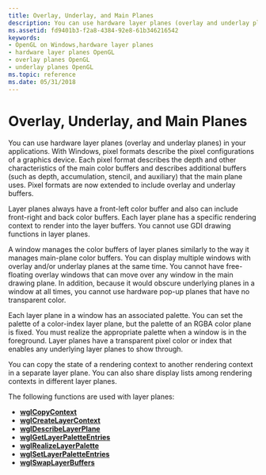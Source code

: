 ```yaml
---
title: Overlay, Underlay, and Main Planes
description: You can use hardware layer planes (overlay and underlay planes) in your applications.
ms.assetid: fd9401b3-f2a8-4384-92e8-61b346216542
keywords:
- OpenGL on Windows,hardware layer planes
- hardware layer planes OpenGL
- overlay planes OpenGL
- underlay planes OpenGL
ms.topic: reference
ms.date: 05/31/2018
---
```


# Overlay, Underlay, and Main Planes

You can use hardware layer planes (overlay and underlay planes) in your applications. With Windows, pixel formats describe the pixel configurations of a graphics device. Each pixel format describes the depth and other characteristics of the main color buffers and describes additional buffers (such as depth, accumulation, stencil, and auxiliary) that the main plane uses. Pixel formats are now extended to include overlay and underlay buffers.

Layer planes always have a front-left color buffer and also can include front-right and back color buffers. Each layer plane has a specific rendering context to render into the layer buffers. You cannot use GDI drawing functions in layer planes.

A window manages the color buffers of layer planes similarly to the way it manages main-plane color buffers. You can display multiple windows with overlay and/or underlay planes at the same time. You cannot have free-floating overlay windows that can move over any window in the main drawing plane. In addition, because it would obscure underlying planes in a window at all times, you cannot use hardware pop-up planes that have no transparent color.

Each layer plane in a window has an associated palette. You can set the palette of a color-index layer plane, but the palette of an RGBA color plane is fixed. You must realize the appropriate palette when a window is in the foreground. Layer planes have a transparent pixel color or index that enables any underlying layer planes to show through.

You can copy the state of a rendering context to another rendering context in a separate layer plane. You can also share display lists among rendering contexts in different layer planes.

The following functions are used with layer planes:

-   [**wglCopyContext**](/windows/desktop/api/wingdi/nf-wingdi-wglcopycontext)
-   [**wglCreateLayerContext**](/windows/desktop/api/wingdi/nf-wingdi-wglcreatelayercontext)
-   [**wglDescribeLayerPlane**](/windows/desktop/api/wingdi/nf-wingdi-wgldescribelayerplane)
-   [**wglGetLayerPaletteEntries**](/windows/desktop/api/wingdi/nf-wingdi-wglgetlayerpaletteentries)
-   [**wglRealizeLayerPalette**](/windows/desktop/api/wingdi/nf-wingdi-wglrealizelayerpalette)
-   [**wglSetLayerPaletteEntries**](/windows/desktop/api/wingdi/nf-wingdi-wglsetlayerpaletteentries)
-   [**wglSwapLayerBuffers**](/windows/desktop/api/wingdi/nf-wingdi-wglswaplayerbuffers)

 

 




